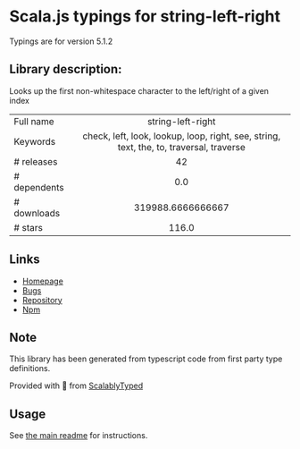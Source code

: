 
# Scala.js typings for string-left-right

Typings are for version 5.1.2

## Library description:
Looks up the first non-whitespace character to the left/right of a given index

|                    |                 |
| ------------------ | :-------------: |
| Full name          | string-left-right |
| Keywords           | check, left, look, lookup, loop, right, see, string, text, the, to, traversal, traverse |
| # releases         | 42 |
| # dependents       | 0.0 |
| # downloads        | 319988.6666666667 |
| # stars            | 116.0 |

## Links
- [Homepage](https://codsen.com/os/string-left-right)
- [Bugs](https://github.com/codsen/codsen/issues)
- [Repository](https://github.com/codsen/codsen)
- [Npm](https://www.npmjs.com/package/string-left-right)
    


## Note
This library has been generated from typescript code from first party type definitions.

Provided with :purple_heart: from [ScalablyTyped](https://github.com/oyvindberg/ScalablyTyped)

## Usage
See [the main readme](../../readme.md) for instructions.


